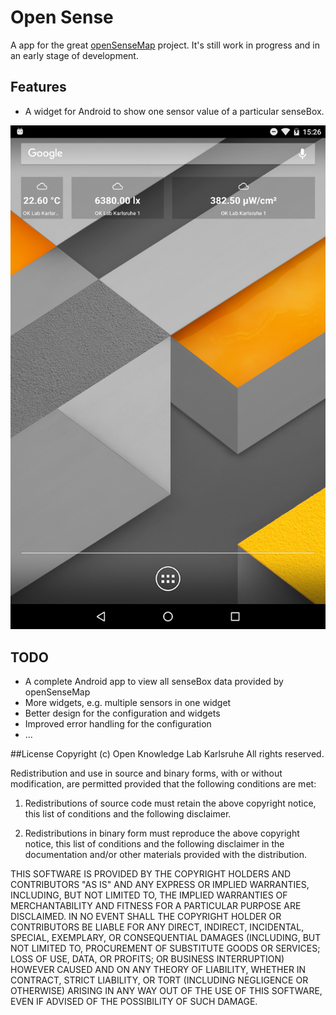 # Open Sense
A app for the great [openSenseMap](https://opensensemap.org) project.
It's still work in progress and in an early stage of development. 

## Features
- A widget for Android to show one sensor value of a particular senseBox.

![One Value Widget](/docs/one_value_widget.png)

## TODO
- A complete Android app to view all senseBox data provided by openSenseMap
- More widgets, e.g. multiple sensors in one widget
- Better design for the configuration and widgets
- Improved error handling for the configuration
- ...


##License
Copyright (c) Open Knowledge Lab Karlsruhe
All rights reserved.

Redistribution and use in source and binary forms, with or without
modification, are permitted provided that the following conditions are met:

1. Redistributions of source code must retain the above copyright notice, this
  list of conditions and the following disclaimer.

2. Redistributions in binary form must reproduce the above copyright notice,
  this list of conditions and the following disclaimer in the documentation
  and/or other materials provided with the distribution.

THIS SOFTWARE IS PROVIDED BY THE COPYRIGHT HOLDERS AND CONTRIBUTORS "AS IS"
AND ANY EXPRESS OR IMPLIED WARRANTIES, INCLUDING, BUT NOT LIMITED TO, THE
IMPLIED WARRANTIES OF MERCHANTABILITY AND FITNESS FOR A PARTICULAR PURPOSE ARE
DISCLAIMED. IN NO EVENT SHALL THE COPYRIGHT HOLDER OR CONTRIBUTORS BE LIABLE
FOR ANY DIRECT, INDIRECT, INCIDENTAL, SPECIAL, EXEMPLARY, OR CONSEQUENTIAL
DAMAGES (INCLUDING, BUT NOT LIMITED TO, PROCUREMENT OF SUBSTITUTE GOODS OR
SERVICES; LOSS OF USE, DATA, OR PROFITS; OR BUSINESS INTERRUPTION) HOWEVER
CAUSED AND ON ANY THEORY OF LIABILITY, WHETHER IN CONTRACT, STRICT LIABILITY,
OR TORT (INCLUDING NEGLIGENCE OR OTHERWISE) ARISING IN ANY WAY OUT OF THE USE
OF THIS SOFTWARE, EVEN IF ADVISED OF THE POSSIBILITY OF SUCH DAMAGE.